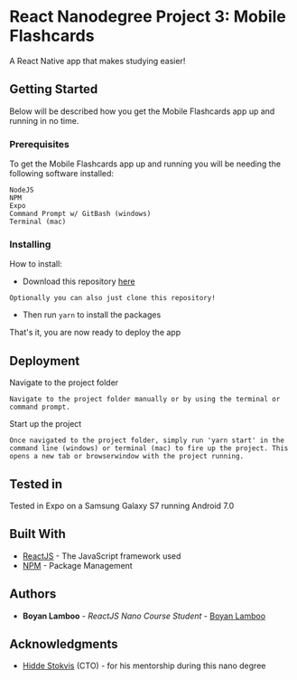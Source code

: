 # React Nanodegree Project 3: Mobile Flashcards
A React Native app that makes studying easier!

## Getting Started

Below will be described how you get the Mobile Flashcards app up and running in no time.

### Prerequisites

To get the Mobile Flashcards app up and running you will be needing the following software installed:

```
NodeJS
NPM
Expo
Command Prompt w/ GitBash (windows)
Terminal (mac)
```

### Installing

How to install:

* Download this repository [here](https://github.com/boyanlamboo/udacity-would-you-rather/archive/master.zip)

```
Optionally you can also just clone this repository!
```
* Then run ```yarn``` to install the packages

That's it, you are now ready to deploy the app

## Deployment

Navigate to the project folder

```
Navigate to the project folder manually or by using the terminal or command prompt.
```

Start up the project

```
Once navigated to the project folder, simply run 'yarn start' in the command line (windows) or terminal (mac) to fire up the project. This opens a new tab or browserwindow with the project running.
```

## Tested in

Tested in Expo on a Samsung Galaxy S7 running Android 7.0

## Built With

* [ReactJS](https://reactjs.org/) - The JavaScript framework used
* [NPM](https://www.npmjs.com/) - Package Management

## Authors

* **Boyan Lamboo** - *ReactJS Nano Course Student* - [Boyan Lamboo](https://github.com/boyanlamboo)


## Acknowledgments

* [Hidde Stokvis](https://github.com/hiddestokvis) (CTO) - for his mentorship during this nano degree